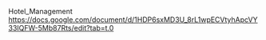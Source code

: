 Hotel_Management
https://docs.google.com/document/d/1HDP6sxMD3U_8rL1wpECVtyhApcVY33IQFW-5Mb87Rts/edit?tab=t.0
